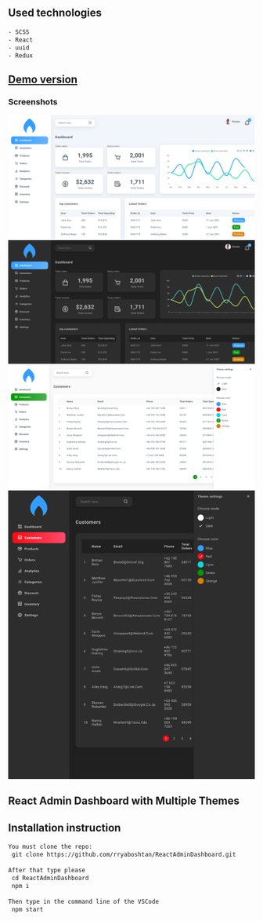 ## Used technologies
    - SCSS
    - React
    - uuid
    - Redux    
## [Demo version](https://rryaboshtan.github.io/ReactAdminDashboard/)

### Screenshots
![](screenshots/screenshot1.png)
![](screenshots/screenshot2.png)
![](screenshots/screenshot3.png)
![](screenshots/screenshot4.png)

## React Admin Dashboard with Multiple Themes

 ## Installation instruction
    You must clone the repo:
     git clone https://github.com/rryaboshtan/ReactAdminDashboard.git

    After that type please
     cd ReactAdminDashboard
     npm i

    Then type in the command line of the VSCode
     npm start